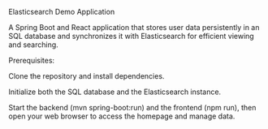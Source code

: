 Elasticsearch Demo Application

A Spring Boot and React application that stores user data persistently in an SQL database and synchronizes it with Elasticsearch for efficient viewing and searching.

Prerequisites:

Clone the repository and install dependencies.

Initialize both the SQL database and the Elasticsearch instance.

Start the backend (mvn spring-boot:run) and the frontend (npm run), then open your web browser to access the homepage and manage data.
